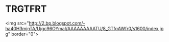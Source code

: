 TRGTFRT
=======

&lt;img src="http://2.bp.blogspot.com/-ha40H3mjnTA/Ujgc96OYmaI/AAAAAAAAATU/8_GTfqAWfr0/s1600/index.jpg" border="0">
